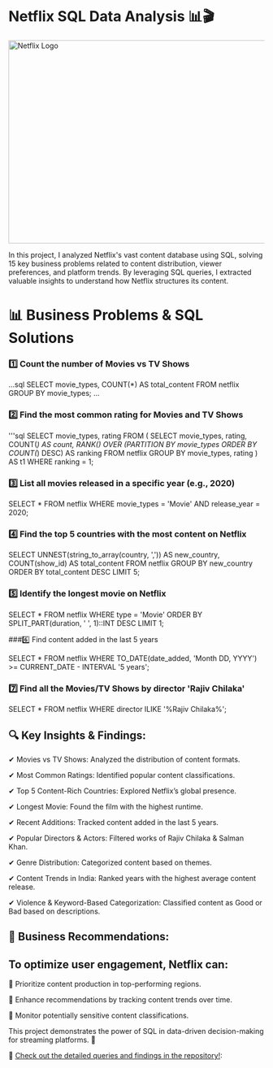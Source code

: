 # Netflix SQL Data Analysis 📊🎬

<img src="https://github.com/tanvirfau/netflix_sql_project/blob/main/netflix_logo.jpg" alt="Netflix Logo" width="1200" height="400">

<P>In this project, I analyzed Netflix's vast content database using SQL, solving 15 key business problems related to content distribution, viewer preferences, and platform trends. By leveraging SQL queries, I extracted valuable insights to understand how Netflix structures its content.</P>

# 📊 Business Problems & SQL Solutions

### 1️⃣ Count the number of Movies vs TV Shows
...sql
SELECT 
    movie_types,
    COUNT(*) AS total_content
FROM netflix
GROUP BY movie_types;
...
### 2️⃣ Find the most common rating for Movies and TV Shows
'''sql
SELECT 
    movie_types,
    rating
FROM (
    SELECT
        movie_types,
        rating,
        COUNT(*) AS count,
        RANK() OVER (PARTITION BY movie_types ORDER BY COUNT(*) DESC) AS ranking
    FROM netflix
    GROUP BY movie_types, rating
) AS t1
WHERE ranking = 1;

### 3️⃣ List all movies released in a specific year (e.g., 2020)

SELECT * 
FROM netflix
WHERE movie_types = 'Movie'
AND release_year = 2020;

### 4️⃣ Find the top 5 countries with the most content on Netflix

SELECT 
    UNNEST(string_to_array(country, ',')) AS new_country,
    COUNT(show_id) AS total_content
FROM netflix
GROUP BY new_country
ORDER BY total_content DESC
LIMIT 5;

### 5️⃣ Identify the longest movie on Netflix

SELECT * 
FROM netflix
WHERE type = 'Movie'
ORDER BY SPLIT_PART(duration, ' ', 1)::INT DESC
LIMIT 1;

###6️⃣ Find content added in the last 5 years

SELECT *
FROM netflix
WHERE TO_DATE(date_added, 'Month DD, YYYY') >= CURRENT_DATE - INTERVAL '5 years';

### 7️⃣ Find all the Movies/TV Shows by director 'Rajiv Chilaka'

SELECT *
FROM netflix
WHERE director ILIKE '%Rajiv Chilaka%';

## 🔍 Key Insights & Findings:

✔ Movies vs TV Shows: Analyzed the distribution of content formats.

✔ Most Common Ratings: Identified popular content classifications.

✔ Top 5 Content-Rich Countries: Explored Netflix’s global presence.

✔ Longest Movie: Found the film with the highest runtime.

✔ Recent Additions: Tracked content added in the last 5 years.

✔ Popular Directors & Actors: Filtered works of Rajiv Chilaka & Salman Khan.

✔ Genre Distribution: Categorized content based on themes.

✔ Content Trends in India: Ranked years with the highest average content release.

✔ Violence & Keyword-Based Categorization: Classified content as Good or Bad based on descriptions.

## 📌 Business Recommendations:


## To optimize user engagement, Netflix can:

📢 Prioritize content production in top-performing regions.

🎯 Enhance recommendations by tracking content trends over time.

🛑 Monitor potentially sensitive content classifications.

This project demonstrates the power of SQL in data-driven decision-making for streaming platforms. 🚀

📌 [Check out the detailed queries and findings in the repository!](https://github.com/tanvirfau/netflix_sql_project):

